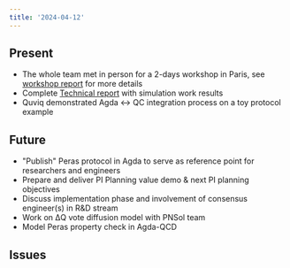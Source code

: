 ```yaml
---
title: '2024-04-12'
---
```


## Present

* The whole team met in person for a 2-days workshop in Paris, see [workshop report](../reports/2024-04-10-paris-workshop.md) for more details
* Complete [Technical report](../reports/tech-report-1.md) with simulation work results
* Quviq demonstrated Agda ↔ QC integration process on a toy protocol example

## Future

* "Publish" Peras protocol in Agda to serve as reference point for researchers and engineers
* Prepare and deliver PI Planning value demo & next PI planning objectives
* Discuss implementation phase and involvement of consensus engineer(s) in R&D stream
* Work on ΔQ vote diffusion model with PNSol team
* Model Peras property check in Agda-QCD

## Issues
